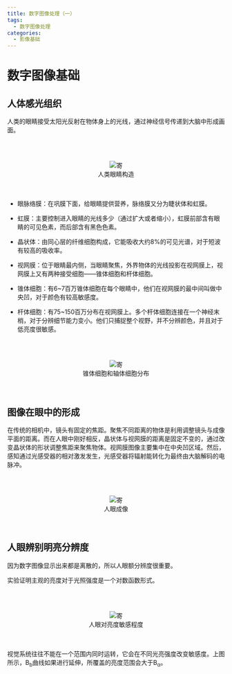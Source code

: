 ```yaml
---
title: 数字图像处理（一）
tags:
  - 数字图像处理
categories:
  - 影像基础
---
```


# 数字图像基础

## 人体感光组织
人类的眼睛接受太阳光反射在物体身上的光线，通过神经信号传递到大脑中形成画面。

<br/><br>
<div>			<!--块级封装-->
    <center>	<!--将图片和文字居中-->
    <img src="https://cdn.staticaly.com/gh/maxiro-samurai/image-bed@main/image/image.25mpxo6x085c.webp"
        alt="寄"
        style="zoom:这里写图片的缩放百分比"/>
    <br>		<!--换行-->
    人类眼睛构造	<!--标题-->
    </center>
</div>
<br><br> 

* 眼脉络膜：在巩膜下面，给眼睛提供营养，脉络膜又分为睫状体和虹膜。

* 虹膜：主要控制进入眼睛的光线多少（通过扩大或者缩小），虹膜前部含有眼睛的可见色素，而后部含有黑色色素。

* 晶状体：由同心层的纤维细胞构成，它能吸收大约8%的可见光谱，对于短波有较高的吸收率。
* 视网膜：位于眼睛最内侧，当眼睛聚焦，外界物体的光线投影在视网膜上，视网膜上又有两种接受细胞——锥体细胞和杆体细胞。

* 锥体细胞：有6~7百万锥体细胞在每个眼睛中，他们在视网膜的最中间叫做中央凹，对于颜色有较高敏感度。

* 杆体细胞：有75~150百万分布在视网膜上。多个杆体细胞连接在一个神经末梢，对于分辨细节能力变小。他们只捕捉整个视野，并不分辨颜色，并且对于低亮度很敏感。

<br/><br>
<div>			<!--块级封装-->
    <center>	<!--将图片和文字居中-->
    <img src="https://cdn.staticaly.com/gh/maxiro-samurai/image-bed@main/image/image.1w42d4w8q5ls.webp"
        alt="寄"
        style="zoom:这里写图片的缩放百分比"/>
    <br>		<!--换行-->
    锥体细胞和轴体细胞分布	<!--标题-->
    </center>
</div>
<br><br> 

## 图像在眼中的形成

在传统的相机中，镜头有固定的焦距。聚焦不同距离的物体是利用调整镜头与成像平面的距离。而在人眼中刚好相反，晶状体与视网膜的距离是固定不变的，通过改变晶状体的形状调整焦距来聚焦物体。视网膜图像主要集中在中央凹区域。然后，感知通过光感受器的相对激发发生，光感受器将辐射能转化为最终由大脑解码的电脉冲。

<br/><br>
<div>			<!--块级封装-->
    <center>	<!--将图片和文字居中-->
    <img src="https://cdn.staticaly.com/gh/maxiro-samurai/image-bed@main/image/image.58c5dp7eh140.webp"
        alt="寄"
        style="zoom:这里写图片的缩放百分比"/>
    <br>		<!--换行-->
    人眼成像	<!--标题-->
    </center>
</div>
<br><br> 

## 人眼辨别明亮分辨度

因为数字图像显示出来都是离散的，所以人眼额分辨度很重要。

实验证明主观的亮度对于光照强度是一个对数函数形式。

<br/><br>
<div>			<!--块级封装-->
    <center>	<!--将图片和文字居中-->
    <img src="https://cdn.staticaly.com/gh/maxiro-samurai/image-bed@main/image/image.5hv3l2bbyhk0.webp"
        alt="寄"
        style="zoom:这里写图片的缩放百分比"/>
    <br>		<!--换行-->
    人眼对亮度敏感程度	<!--标题-->
    </center>
</div>
<br><br> 

视觉系统往往不能在一个范围内同时运转，它会在不同光亮强度改变敏感度。上图所示，B<sub>b</sub>曲线如果进行延伸，所覆盖的亮度范围会大于B<sub>α</sub>。





